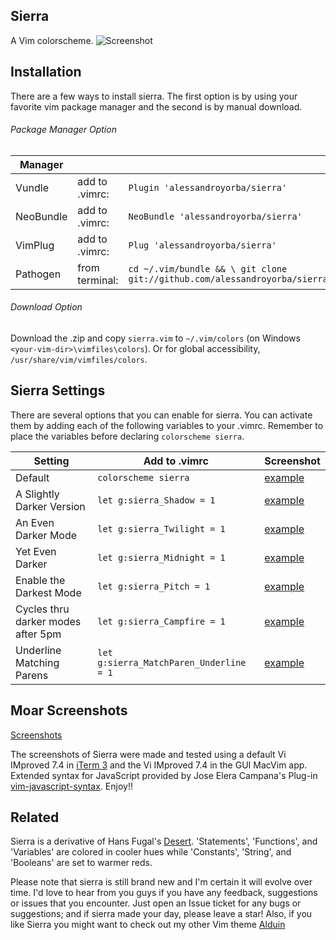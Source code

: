 Sierra
------

A Vim colorscheme. 
![Screenshot](http://bit.ly/1OcsXoW)

Installation
---------------
There are a few ways to install sierra. The first option is by using your favorite vim package manager and the second is by manual download.

###### Package Manager Option
| Manager          |                 |                                                                           |
|------------------|-----------------|---------------------------------------------------------------------------|
| Vundle           | add to .vimrc:  | `Plugin 'alessandroyorba/sierra'`                                         |
| NeoBundle        | add to .vimrc:  | `NeoBundle 'alessandroyorba/sierra'`                                      |
| VimPlug          | add to .vimrc:  | `Plug 'alessandroyorba/sierra'`                                           |
| Pathogen         | from terminal:  | `cd ~/.vim/bundle && \ git clone git://github.com/alessandroyorba/sierra` |

###### Download Option
Download the .zip and copy `sierra.vim` to `~/.vim/colors` (on Windows `<your-vim-dir>\vimfiles\colors`). Or for global accessibility, `/usr/share/vim/vimfiles/colors`.

Sierra Settings
---------------
There are several options that you can enable for sierra. You can activate them by adding each of the following variables to your .vimrc. Remember to place the variables before declaring `colorscheme sierra`.

| Setting                            | Add to .vimrc                            | Screenshot                                                                |
|------------------------------------|------------------------------------------|---------------------------------------------------------------------------|
| Default                            | `colorscheme sierra`                     | [example](http://bit.ly/1OcsXoW)|
| A Slightly Darker Version          | `let g:sierra_Shadow = 1`                | [example](http://bit.ly/28UnKAe)|
| An Even Darker Mode                | `let g:sierra_Twilight = 1`              | [example](http://bit.ly/28iLTc7)|
| Yet Even Darker                    | `let g:sierra_Midnight = 1`              | [example](http://bit.ly/1YdvFN4)|
| Enable the Darkest Mode            | `let g:sierra_Pitch = 1`                 | [example](http://bit.ly/1Ydv2Do)|
| Cycles thru darker modes after 5pm | `let g:sierra_Campfire = 1`              | [example](http://bit.ly/1Ydv2Do)|
| Underline Matching Parens          | `let g:sierra_MatchParen_Underline = 1`  | [example](http://bit.ly/1TY28XX)|

Moar Screenshots
----------------
[Screenshots](https://github.com/AlessandroYorba/Sierra/issues/1)

The screenshots of Sierra were made and tested using a default Vi IMproved 7.4 in [iTerm 3](https://www.iterm2.com) and the Vi IMproved 7.4 in the GUI MacVim app. Extended syntax for JavaScript provided by Jose Elera Campana's Plug-in [vim-javascript-syntax](https://github.com/jelera/vim-javascript-syntax). Enjoy!!

Related 
-------
Sierra is a derivative of Hans Fugal's [Desert](https://github.com/fugalh/desert.vim). 'Statements', 'Functions', and 'Variables' are colored in cooler hues while 'Constants', 'String', and 'Booleans' are set to warmer reds. 

Please note that sierra is still brand new and I'm certain it will evolve over time. I'd love to hear from you guys if you have any feedback, suggestions or issues that you encounter. Just open an Issue ticket for any bugs or suggestions; and if sierra made your day, please leave a star! Also, if you like Sierra you might want to check out my other Vim theme [Alduin](https://github.com/AlessandroYorba/Alduin)
